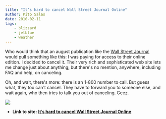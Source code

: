 ```yaml
---
title: "It’s hard to cancel Wall Street Journal Online"
author: Pito Salas
date: 2010-02-11
tags:
    - blizzard
    - jetblue
    - weather
---
```


Who would think that an august publication like the [Wall Street
Journal](<http://www.wsj.com>) would pull something like this: I was paying
for access to their online edition. I decided to cancel it. Their very rich
and sophisticated web site lets me change just about anything, but there's no
mention, anywhere, including FAQ and help, on canceling.

Oh, and wait, there's more: there is an 1-800 number to call. But guess what,
they too can't cancel. They have to forward you to someone else, and wait
again, who then tries to talk you out of canceling. Geez.

![](https://i0.wp.com/img.zemanta.com/pixy.gif?w=584)


* **Link to site:** **[It’s hard to cancel Wall Street Journal Online](None)**
